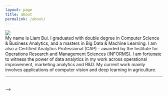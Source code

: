 ```yaml
---
layout: page
title: about
permalink: /about/
---
```


<img class="col one right" src="{{ site.baseurl }}/img/prof_pic.jpg">

<br/>
My name is Liam Bui. I graduated with double degree in Computer Science & Business Analytics, and a masters in Big Data & Machine Learning. I am also a Certified Analytics Professional (CAP) - awarded by the Institute for Operations Research and Management Sciences (INFORMS).
I am fortunate to witness the power of data analytics in my work across operational improvement, marketing analytics and R&D. My current work mainly involves applications of computer vision and deep learning in agriculture.

<br/>
<hr/>
<br/>
<span class="contacticon center">
	<!–– <a href="mailto:you@example.com"><i class="fa fa-envelope-square"></i></a> -->
	<a href="https://github.com/liambll" target="_blank"><i class="fa fa-github-square"></i></a>
	<a href="https://www.linkedin.com/in/liambui/" target="_blank"><i class="fa fa-linkedin-square"></i></a>
	<a href="https://twitter.com/LiamBLL" target="_blank"><i class="fa fa-twitter-square"></i></a>
</span>

